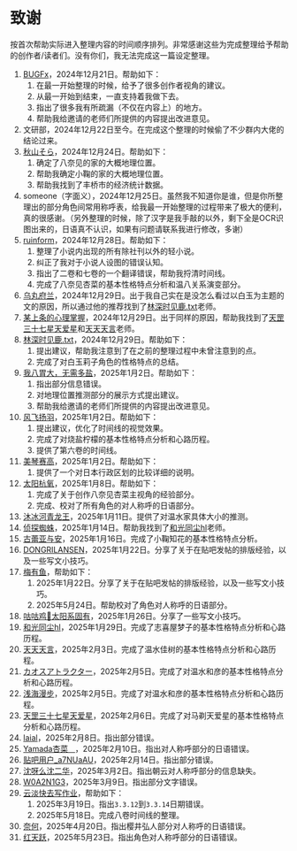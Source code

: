 # 致谢

按首次帮助实际进入整理内容的时间顺序排列。非常感谢这些为完成整理给予帮助的创作者/读者们。<control>没有你们，我无法完成这一篇设定整理</control>。

1. [BUGFx](https://tieba.baidu.com/home/main?id=tb.1.11319091.iQgvyI49bOEiEhRVOOPT9g?t=1731556715&fr=pb)，2024年12月21日。帮助如下：
    1. 在最一开始整理的时候，给予了很多创作者视角的建议。
    2. 从最一开始到结束，一直支持着我做下去。
    3. 指出了很多我有所疏漏（不仅在内容上）的地方。
    4. 帮助我给邀请的老师们所提供的内容提出改进意见。
2. 文研部，2024年12月22日至今。在完成这个整理的时候偷了不少群内大佬的结论过来。
3. [秋山そら](https://tieba.baidu.com/home/main?id=tb.1.f260a500.Hsa4181Io0oy4eVB6M35mg?t=1731690862&fr=pb)，2024年12月24日。帮助如下：
    1. 确定了八奈见的家的大概地理位置。
    2. 帮助我确定小鞠的家的大概地理位置。
    3. 帮助我找到了丰桥市的经济统计数据。
4. someone（字面义），2024年12月25日。虽然我不知道你是谁，但是你所整理出的部分角色间常用称呼表，给我最一开始整理的过程带来了极大的便利，真的很感谢。（另外整理的时候，除了汉字是我手敲的以外，剩下全是OCR识图出来的，日语真不认识，如果有问题请联系我进行修改，多谢）
5. [ruinform](https://tieba.baidu.com/home/main?id=tb.1.c03278fd.3JkRAkEBk-9BmRqe5Kba1Q?t=1722404833&fr=pb)，2024年12月28日。帮助如下：
    1. 整理了小说内出现的所有除社刊以外的轻小说。
    2. 纠正了我对于小说人设图的错误认知。
    3. 指出了二卷和七卷的一个翻译错误，帮助我捋清时间线。
    4. 完成了八奈见杏菜的基本性格特点分析和温八关系演变部分。
6. [乌丸府兰](https://tieba.baidu.com/home/main?id=tb.1.a5b901af.qHcTCdPJGtFpxFM7LKYwHQ&ie=utf-8&fr=pb)，2024年12月29日。出于我自己实在是没怎么看过以白玉为主题的文的原因，所以通过他的推荐找到了[林深时见鹿.txt](https://tieba.baidu.com/home/main?id=tb.1.fbc4e871.cRb--a-Xq5XcJNPS0xK--g?t=1734616395&fr=pb)老师。
7. [某上条的心理掌握](https://tieba.baidu.com/home/main?id=tb.1.309cee06.TJV3rfNq_ySxUFRc8_pESw?t=1730109151&fr=pb)，2024年12月29日。出于同样的原因，帮助我找到了[天罡三十七星天爱星](https://tieba.baidu.com/home/main?id=tb.1.d0024e7d.hMsU3nByBtBogn_DQB4_Uw?t=1723892770&fr=pb)和[天天天言](https://tieba.baidu.com/home/main?id=tb.1.3d5d3bb8.byhIdbOv8QQ7OZmHVgW_Vw?t=1723991204&fr=pb)老师。
8. [林深时见鹿.txt](https://tieba.baidu.com/home/main?id=tb.1.fbc4e871.cRb--a-Xq5XcJNPS0xK--g?t=1734616395&fr=pb)，2024年12月29日。帮助如下：
    1. 提出建议，帮助我注意到了在之前的整理过程中未曾注意到的点。
    2. 完成了对白玉莉子角色的性格特点的总结。
9. [我八胃大，无需多盐](https://tieba.baidu.com/home/main?id=tb.1.8c63d37a.V8ezIODj9P9nWVY1JgbmmA?t=1727570073&fr=pb)，2025年1月2日。帮助如下：
    1. 指出部分信息错误。
    2. 对地理位置推测部分的展示方式提出建议。
    3. 帮助我给邀请的老师们所提供的内容提出改进意见。
10. [风飞扬羽](https://tieba.baidu.com/home/main?id=tb.1.6a8fcc10.QYxJi_h9u5nlxbHUyKpVUQ?t=1728572637&fr=pb)，2025年1月2日。帮助如下：
    1. 提出建议，优化了时间线的视觉效果。
    2. 完成了对烧盐柠檬的基本性格特点分析和心路历程。
    3. 提供了第六卷的时间线。
11. [美琴赛高](https://tieba.baidu.com/home/main?id=tb.1.67d8e769.PvHpxDlxeOGOJASyiOAuqQ?t=1732896932&fr=pb)，2025年1月2日。帮助如下：
    1. 提供了一个对日本行政区划的比较详细的说明。
12. [太阳杭氧](https://tieba.baidu.com/home/main?id=tb.1.a53da60b.eY8JLHpAh87OUKJB2phFOg?t=1483833739&fr=pb)，2025年1月8日。帮助如下：
    1. 完成了关于创作八奈见杏菜主视角的经验部分。
    2. 完成、校对了所有角色的对人称呼的日语部分。
13. [沐冰河青龙王](https://tieba.baidu.com/home/main?id=tb.1.e2e92253.rOdA-Ma6dZ0NIuxyAoY1sA?t=1622625399&fr=pb)，2025年1月11日。提供了对温水家具体大小的推测。
14. [侦探蜘蛛](https://tieba.baidu.com/home/main?id=tb.1.4ac4e479.CETjJDHJSRTyN7bkxFHEBQ?t=1728588915&fr=pb)，2025年1月14日。帮助我找到了[和光同尘hl](https://tieba.baidu.com/home/main?id=tb.1.b794edb5.K8oxXlE-sCacH8cjXbU_Og?t=1735360659&fr=pb)老师。
15. [古蕾亚与安](https://tieba.baidu.com/home/main?id=tb.1.872933f9.ex7tuEnaTHrRyx1Q8kIYTA?t=1561799348&fr=pb)，2025年1月16日。完成了小鞠知花的基本性格特点分析。
16. [DONGRILANSEN](https://tieba.baidu.com/home/main?id=tb.1.47b94547.OXbsOJow6legbcvF3yCGdA?t=1734927133&fr=pb)，2025年1月22日。分享了关于在贴吧发帖的排版经验，以及一些写文小技巧。
17. [梅有鱼](https://tieba.baidu.com/home/main?id=tb.1.e23be542.2VniIiDYdFfjb1loVqj4PA?t=1734516322&fr=pb)，帮助如下：
    1. 2025年1月22日。分享了关于在贴吧发帖的排版经验，以及一些写文小技巧。
    2. 2025年5月24日。帮助校对了角色对人称呼的日语部分。
18. [咕咕鸡🐔太阳系固有](https://tieba.baidu.com/home/main?id=tb.1.6d904325.KfDp5R9ryWIMjocjC5ttnQ?t=1732460453&fr=pb)，2025年1月26日。分享了一些写文小技巧。
19. [和光同尘hl](https://tieba.baidu.com/home/main?id=tb.1.b794edb5.K8oxXlE-sCacH8cjXbU_Og?t=1735360659&fr=pb)，2025年1月29日。完成了志喜屋梦子的基本性格特点分析和心路历程。
20. [天天天言](https://tieba.baidu.com/home/main?id=tb.1.3d5d3bb8.byhIdbOv8QQ7OZmHVgW_Vw?t=1723991204&fr=pb)，2025年2月3日。完成了温水佳树的基本性格特点分析和心路历程。
21. [カオスアトラクター](https://tieba.baidu.com/home/main?id=tb.1.3beadd49.giWzxhyVew_OoBKj_zR4hg&ie=utf-8&fr=pb)，2025年2月5日。完成了对温水和彦的基本性格特点分析和心路历程。
22. [浅海漫步](https://tieba.baidu.com/home/main?id=tb.1.3c7f355c.OJ-70OSEPJIeZrVV-W8wcA?t=1729574867&fr=pb)，2025年2月5日。完成了对温水和彦的基本性格特点分析和心路历程。
23. [天罡三十七星天爱星](https://tieba.baidu.com/home/main?id=tb.1.d0024e7d.hMsU3nByBtBogn_DQB4_Uw?t=1723892770&fr=pb)，2025年2月6日。完成了对马剃天爱星的基本性格特点分析和心路历程。
24. [laial](https://tieba.baidu.com/home/main?id=tb.1.7494fb22.Shw6_HGUmxk7-3z4MTgRFg?t=1735043387&fr=pb)，2025年2月8日。指出部分错误。
25. [Yamada杏菜ᅟᅠ](https://tieba.baidu.com/home/main?id=tb.1.f192a1d.Pt8XJ0n-ICRHJF_IlptSag?t=1735101648&fr=pb)，2025年2月10日。指出对人称呼部分的日语错误。
26. [贴吧用户_a7NUaAU](https://tieba.baidu.com/home/main?id=tb.1.647ec1aa.yRofUV_1cWmOofpa-jisGQ&fr=pb)，2025年2月14日。指出部分错误。
27. [沈呀么沈二华](https://tieba.baidu.com/home/main?id=tb.1.8a6ffda0.DRsOYq1jKBo-1BXdEY75rg?t=1741442577&fr=pb)，2025年3月2日。指出朝云对人称呼部分的信息缺失。
28. [W0A2N1G3](https://tieba.baidu.com/home/main?id=tb.1.9fed56b6.GCgsGBCYyNlrAhOQF-55OA?t=1737213770&fr=pb)，2025年3月9日。指出部分文字错误。
29. [云淡快去写作业](https://tieba.baidu.com/home/main?id=tb.1.d42d5415.6N5TrkeYnixQ2bBHgiSd2Q?t=1738573488&fr=pb)，帮助如下：
    1. 2025年3月19日。指出`3.3.12`到`3.3.14`日期错误。
    2. 2025年5月18日。完成八卷时间线的整理。
30. [奈何](https://tieba.baidu.com/home/main?id=tb.1.75a60b35.Zkmc9p7G6WxYMJbRXfIi8A?t=1742742927&fr=pb)，2025年4月20日。指出樱井弘人部分对人称呼的日语错误。
31. [红天跃](https://tieba.baidu.com/home/main?id=tb.1.da596216.UnWf-M0L_MKRb9x9yA60lQ?t=1617361169&fr=pb)，2025年5月23日。指出角色对人称呼部分的日语错误。